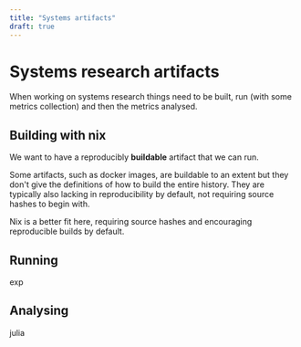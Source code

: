 ```yaml
---
title: "Systems artifacts"
draft: true
---
```


# Systems research artifacts

When working on systems research things need to be built, run (with some metrics collection) and then the metrics analysed.

## Building with nix

We want to have a reproducibly **buildable** artifact that we can run.

Some artifacts, such as docker images, are buildable to an extent but they don't give the definitions of how to build the entire history.
They are typically also lacking in reproducibility by default, not requiring source hashes to begin with.

Nix is a better fit here, requiring source hashes and encouraging reproducible builds by default.

## Running

exp

## Analysing

julia
